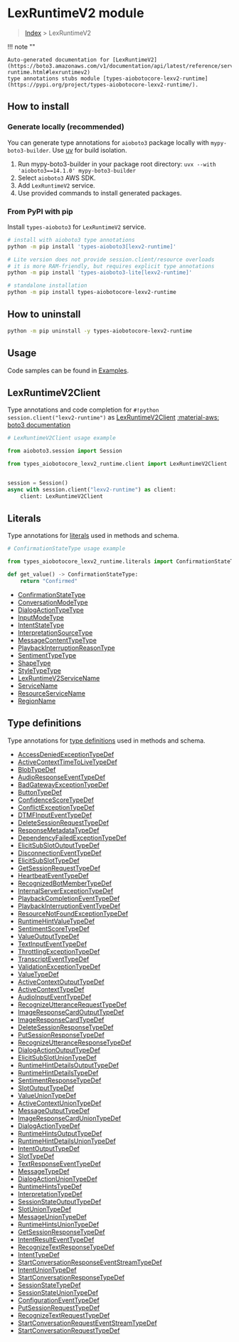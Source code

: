# LexRuntimeV2 module

> [Index](../README.md) > LexRuntimeV2


!!! note ""

    Auto-generated documentation for [LexRuntimeV2](https://boto3.amazonaws.com/v1/documentation/api/latest/reference/services/lexv2-runtime.html#lexruntimev2)
    type annotations stubs module [types-aiobotocore-lexv2-runtime](https://pypi.org/project/types-aiobotocore-lexv2-runtime/).

## How to install

### Generate locally (recommended)

You can generate type annotations for `aioboto3` package locally with `mypy-boto3-builder`.
Use [uv](https://docs.astral.sh/uv/getting-started/installation/) for build isolation.

1. Run mypy-boto3-builder in your package root directory: `uvx --with 'aioboto3==14.1.0' mypy-boto3-builder`
1. Select `aioboto3` AWS SDK.
1. Add `LexRuntimeV2` service.
1. Use provided commands to install generated packages.



### From PyPI with pip

Install `types-aioboto3` for `LexRuntimeV2` service.

```bash
# install with aioboto3 type annotations
python -m pip install 'types-aioboto3[lexv2-runtime]'

# Lite version does not provide session.client/resource overloads
# it is more RAM-friendly, but requires explicit type annotations
python -m pip install 'types-aioboto3-lite[lexv2-runtime]'

# standalone installation
python -m pip install types-aiobotocore-lexv2-runtime
```



## How to uninstall

```bash
python -m pip uninstall -y types-aiobotocore-lexv2-runtime
```

## Usage

Code samples can be found in [Examples](./usage.md).

## LexRuntimeV2Client

Type annotations and code completion for  `#!python session.client("lexv2-runtime")` as [LexRuntimeV2Client](./client.md)
[:material-aws: boto3 documentation](https://boto3.amazonaws.com/v1/documentation/api/latest/reference/services/lexv2-runtime.html#LexRuntimeV2.Client)

```python
# LexRuntimeV2Client usage example

from aioboto3.session import Session

from types_aiobotocore_lexv2_runtime.client import LexRuntimeV2Client


session = Session()
async with session.client("lexv2-runtime") as client:
    client: LexRuntimeV2Client
```








## Literals

Type annotations for [literals](./literals.md) used in methods and schema.

```python
# ConfirmationStateType usage example

from types_aiobotocore_lexv2_runtime.literals import ConfirmationStateType

def get_value() -> ConfirmationStateType:
    return "Confirmed"
```

- [ConfirmationStateType](./literals.md#confirmationstatetype)
- [ConversationModeType](./literals.md#conversationmodetype)
- [DialogActionTypeType](./literals.md#dialogactiontypetype)
- [InputModeType](./literals.md#inputmodetype)
- [IntentStateType](./literals.md#intentstatetype)
- [InterpretationSourceType](./literals.md#interpretationsourcetype)
- [MessageContentTypeType](./literals.md#messagecontenttypetype)
- [PlaybackInterruptionReasonType](./literals.md#playbackinterruptionreasontype)
- [SentimentTypeType](./literals.md#sentimenttypetype)
- [ShapeType](./literals.md#shapetype)
- [StyleTypeType](./literals.md#styletypetype)
- [LexRuntimeV2ServiceName](./literals.md#lexruntimev2servicename)
- [ServiceName](./literals.md#servicename)
- [ResourceServiceName](./literals.md#resourceservicename)
- [RegionName](./literals.md#regionname)




## Type definitions

Type annotations for [type definitions](./type_defs.md) used in methods and schema.

- [AccessDeniedExceptionTypeDef](./type_defs.md#accessdeniedexceptiontypedef)
- [ActiveContextTimeToLiveTypeDef](./type_defs.md#activecontexttimetolivetypedef)
- [BlobTypeDef](./type_defs.md#blobtypedef)
- [AudioResponseEventTypeDef](./type_defs.md#audioresponseeventtypedef)
- [BadGatewayExceptionTypeDef](./type_defs.md#badgatewayexceptiontypedef)
- [ButtonTypeDef](./type_defs.md#buttontypedef)
- [ConfidenceScoreTypeDef](./type_defs.md#confidencescoretypedef)
- [ConflictExceptionTypeDef](./type_defs.md#conflictexceptiontypedef)
- [DTMFInputEventTypeDef](./type_defs.md#dtmfinputeventtypedef)
- [DeleteSessionRequestTypeDef](./type_defs.md#deletesessionrequesttypedef)
- [ResponseMetadataTypeDef](./type_defs.md#responsemetadatatypedef)
- [DependencyFailedExceptionTypeDef](./type_defs.md#dependencyfailedexceptiontypedef)
- [ElicitSubSlotOutputTypeDef](./type_defs.md#elicitsubslotoutputtypedef)
- [DisconnectionEventTypeDef](./type_defs.md#disconnectioneventtypedef)
- [ElicitSubSlotTypeDef](./type_defs.md#elicitsubslottypedef)
- [GetSessionRequestTypeDef](./type_defs.md#getsessionrequesttypedef)
- [HeartbeatEventTypeDef](./type_defs.md#heartbeateventtypedef)
- [RecognizedBotMemberTypeDef](./type_defs.md#recognizedbotmembertypedef)
- [InternalServerExceptionTypeDef](./type_defs.md#internalserverexceptiontypedef)
- [PlaybackCompletionEventTypeDef](./type_defs.md#playbackcompletioneventtypedef)
- [PlaybackInterruptionEventTypeDef](./type_defs.md#playbackinterruptioneventtypedef)
- [ResourceNotFoundExceptionTypeDef](./type_defs.md#resourcenotfoundexceptiontypedef)
- [RuntimeHintValueTypeDef](./type_defs.md#runtimehintvaluetypedef)
- [SentimentScoreTypeDef](./type_defs.md#sentimentscoretypedef)
- [ValueOutputTypeDef](./type_defs.md#valueoutputtypedef)
- [TextInputEventTypeDef](./type_defs.md#textinputeventtypedef)
- [ThrottlingExceptionTypeDef](./type_defs.md#throttlingexceptiontypedef)
- [TranscriptEventTypeDef](./type_defs.md#transcripteventtypedef)
- [ValidationExceptionTypeDef](./type_defs.md#validationexceptiontypedef)
- [ValueTypeDef](./type_defs.md#valuetypedef)
- [ActiveContextOutputTypeDef](./type_defs.md#activecontextoutputtypedef)
- [ActiveContextTypeDef](./type_defs.md#activecontexttypedef)
- [AudioInputEventTypeDef](./type_defs.md#audioinputeventtypedef)
- [RecognizeUtteranceRequestTypeDef](./type_defs.md#recognizeutterancerequesttypedef)
- [ImageResponseCardOutputTypeDef](./type_defs.md#imageresponsecardoutputtypedef)
- [ImageResponseCardTypeDef](./type_defs.md#imageresponsecardtypedef)
- [DeleteSessionResponseTypeDef](./type_defs.md#deletesessionresponsetypedef)
- [PutSessionResponseTypeDef](./type_defs.md#putsessionresponsetypedef)
- [RecognizeUtteranceResponseTypeDef](./type_defs.md#recognizeutteranceresponsetypedef)
- [DialogActionOutputTypeDef](./type_defs.md#dialogactionoutputtypedef)
- [ElicitSubSlotUnionTypeDef](./type_defs.md#elicitsubslotuniontypedef)
- [RuntimeHintDetailsOutputTypeDef](./type_defs.md#runtimehintdetailsoutputtypedef)
- [RuntimeHintDetailsTypeDef](./type_defs.md#runtimehintdetailstypedef)
- [SentimentResponseTypeDef](./type_defs.md#sentimentresponsetypedef)
- [SlotOutputTypeDef](./type_defs.md#slotoutputtypedef)
- [ValueUnionTypeDef](./type_defs.md#valueuniontypedef)
- [ActiveContextUnionTypeDef](./type_defs.md#activecontextuniontypedef)
- [MessageOutputTypeDef](./type_defs.md#messageoutputtypedef)
- [ImageResponseCardUnionTypeDef](./type_defs.md#imageresponsecarduniontypedef)
- [DialogActionTypeDef](./type_defs.md#dialogactiontypedef)
- [RuntimeHintsOutputTypeDef](./type_defs.md#runtimehintsoutputtypedef)
- [RuntimeHintDetailsUnionTypeDef](./type_defs.md#runtimehintdetailsuniontypedef)
- [IntentOutputTypeDef](./type_defs.md#intentoutputtypedef)
- [SlotTypeDef](./type_defs.md#slottypedef)
- [TextResponseEventTypeDef](./type_defs.md#textresponseeventtypedef)
- [MessageTypeDef](./type_defs.md#messagetypedef)
- [DialogActionUnionTypeDef](./type_defs.md#dialogactionuniontypedef)
- [RuntimeHintsTypeDef](./type_defs.md#runtimehintstypedef)
- [InterpretationTypeDef](./type_defs.md#interpretationtypedef)
- [SessionStateOutputTypeDef](./type_defs.md#sessionstateoutputtypedef)
- [SlotUnionTypeDef](./type_defs.md#slotuniontypedef)
- [MessageUnionTypeDef](./type_defs.md#messageuniontypedef)
- [RuntimeHintsUnionTypeDef](./type_defs.md#runtimehintsuniontypedef)
- [GetSessionResponseTypeDef](./type_defs.md#getsessionresponsetypedef)
- [IntentResultEventTypeDef](./type_defs.md#intentresulteventtypedef)
- [RecognizeTextResponseTypeDef](./type_defs.md#recognizetextresponsetypedef)
- [IntentTypeDef](./type_defs.md#intenttypedef)
- [StartConversationResponseEventStreamTypeDef](./type_defs.md#startconversationresponseeventstreamtypedef)
- [IntentUnionTypeDef](./type_defs.md#intentuniontypedef)
- [StartConversationResponseTypeDef](./type_defs.md#startconversationresponsetypedef)
- [SessionStateTypeDef](./type_defs.md#sessionstatetypedef)
- [SessionStateUnionTypeDef](./type_defs.md#sessionstateuniontypedef)
- [ConfigurationEventTypeDef](./type_defs.md#configurationeventtypedef)
- [PutSessionRequestTypeDef](./type_defs.md#putsessionrequesttypedef)
- [RecognizeTextRequestTypeDef](./type_defs.md#recognizetextrequesttypedef)
- [StartConversationRequestEventStreamTypeDef](./type_defs.md#startconversationrequesteventstreamtypedef)
- [StartConversationRequestTypeDef](./type_defs.md#startconversationrequesttypedef)


